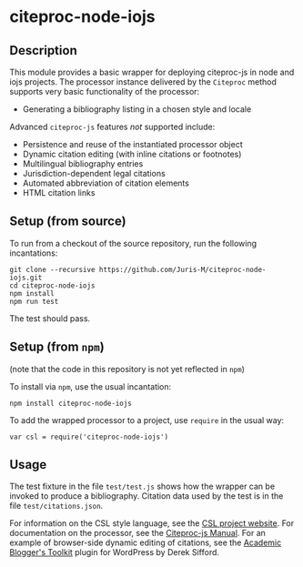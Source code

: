 # citeproc-node-iojs

## Description

This module provides a basic wrapper for deploying citeproc-js
in node and iojs projects. The processor instance delivered
by the `Citeproc` method supports very basic functionality of
the processor:

* Generating a bibliography listing in a chosen style and locale

Advanced `citeproc-js` features *not* supported include:

* Persistence and reuse of the instantiated processor object
* Dynamic citation editing (with inline citations or footnotes)
* Multilingual bibliography entries
* Jurisdiction-dependent legal citations
* Automated abbreviation of citation elements
* HTML citation links

## Setup (from source)

To run from a checkout of the source repository, run the following incantations:

    git clone --recursive https://github.com/Juris-M/citeproc-node-iojs.git
    cd citeproc-node-iojs
    npm install
    npm run test

The test should pass.


## Setup (from `npm`)

(note that the code in this repository is not yet reflected in `npm`)

To install via `npm`, use the usual incantation:

    npm install citeproc-node-iojs

To add the wrapped processor to a project, use `require` in the usual way:

    var csl = require('citeproc-node-iojs')

## Usage

The test fixture in the file `test/test.js` shows how the wrapper can
be invoked to produce a bibliography. Citation data used by the test
is in the file `test/citations.json`.

For information on the CSL style language, see the [CSL project
website](https://citationstyles.org). For documentation on the
processor, see the [Citeproc-js
Manual](http://citeproc-js.readthedocs.io/en/latest).  For an example
of browser-side dynamic editing of citations, see the [Academic
Blogger's
Toolkit](https://github.com/dsifford/academic-bloggers-toolkit) plugin
for WordPress by Derek Sifford.
